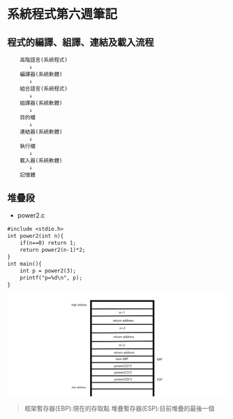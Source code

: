 # 系統程式第六週筆記
## 程式的編譯、組譯、連結及載入流程
```
    高階語言(系統程式)
       ↓
    編譯器(系統軟體)
       ↓
    組合語言(系統程式)
       ↓
    組譯器(系統軟體)
       ↓
    目的檔
       ↓
    連結器(系統軟體)
       ↓
    執行檔
       ↓
    載入器(系統軟體)
       ↓
    記憶體
```

## 堆疊段
* power2.c
```
#include <stdio.h>
int power2(int n){
    if(n==0) return 1;
    return power2(n-1)*2;
}
int main(){
    int p = power2(3);
    printf("p=%d\n", p);
}
```
![picture](https://github.com/ZKX-0326/sp109b/blob/main/note/picture/%E6%9C%AA%E5%91%BD%E5%90%8D.png)
> 框架暫存器(EBP):現在的存取點
> 堆疊暫存器(ESP):目前堆疊的最後一個